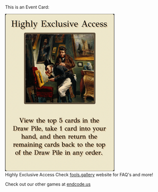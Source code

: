 This is an Event Card: 
 
 ![alt text](Highly_Exclusive_Access.png?raw=true "Event Card")  
 Highly Exclusive Access 
 Check [fools.gallery](https://fools.gallery/) website for FAQ's and more! 
 
 Check out our other games at [endcode.us](https://endcode.us/)